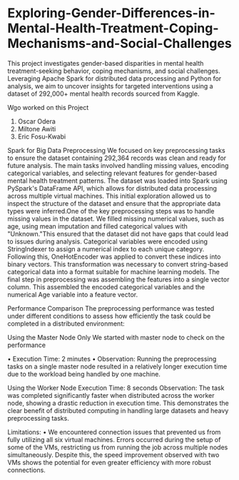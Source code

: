 # Exploring-Gender-Differences-in-Mental-Health-Treatment-Coping-Mechanisms-and-Social-Challenges
This project investigates gender-based disparities in mental health treatment-seeking behavior, coping mechanisms, and social challenges. Leveraging Apache Spark for distributed data processing and Python for analysis, we aim to uncover insights for targeted interventions using a dataset of 292,000+ mental health records sourced from Kaggle.

Wgo worked on this Project
1.	Oscar Odera
2.	Miltone Awiti
3.	Eric Fosu-Kwabi

Spark for Big Data Preprocessing
We focused on key preprocessing tasks to ensure the dataset containing 292,364 records was clean and ready for future analysis. The main tasks involved handling missing values, encoding categorical variables, and selecting relevant features for gender-based mental health treatment patterns.
The dataset was loaded into Spark using PySpark's DataFrame API, which allows for distributed data processing across multiple virtual machines. This initial exploration allowed us to inspect the structure of the dataset and ensure that the appropriate data types were inferred.One of the key preprocessing steps was to handle missing values in the dataset. We filled missing numerical values, such as age, using mean imputation and filled categorical values with "Unknown."This ensured that the dataset did not have gaps that could lead to issues during analysis.
Categorical variables were encoded using StringIndexer to assign a numerical index to each unique category. Following this, OneHotEncoder was applied to convert these indices into binary vectors. This transformation was necessary to convert string-based categorical data into a format suitable for machine learning models.
The final step in preprocessing was assembling the features into a single vector column. This assembled the encoded categorical variables and the numerical Age variable into a feature vector.

Performance Comparison
The preprocessing performance was tested under different conditions to assess how efficiently the task could be completed in a distributed environment:

 

Using the Master Node Only
We started with master node to check on the performance 
 
•	Execution Time: 2 minutes
•	Observation: Running the preprocessing tasks on a single master node resulted in a relatively longer execution time due to the workload being handled by one machine.

 


Using the Worker Node
Execution Time: 8 seconds
Observation: The task was completed significantly faster when distributed across the worker node, showing a drastic reduction in execution time. This demonstrates the clear benefit of distributed computing in handling large datasets and heavy preprocessing tasks.
 

Limitations:
•	We encountered connection issues that prevented us from fully utilizing all six virtual machines. Errors occurred during the setup of some of the VMs, restricting us from running the job across multiple nodes simultaneously. Despite this, the speed improvement observed with two VMs shows the potential for even greater efficiency with more robust connections.

  

